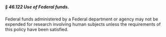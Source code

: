 ##### § 46.122 Use of Federal funds. #####

Federal funds administered by a Federal department or agency may not be expended for research involving human subjects unless the requirements of this policy have been satisfied.